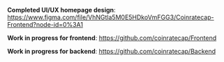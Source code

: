 
**Completed UI/UX homepage design**: 
https://www.figma.com/file/VhNGtla5M0E5HDkoVmFGG3/Coinratecap-Frontend?node-id=0%3A1

**Work in progress for frontend**: 
https://github.com/coinratecap/Frontend

**Work in progress for backend**:
https://github.com/coinratecap/Backend
